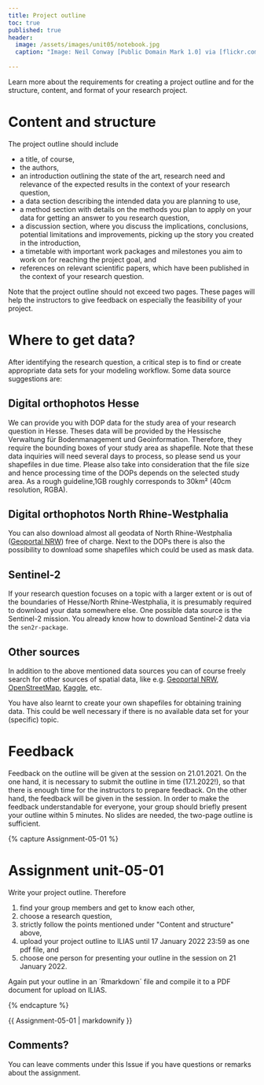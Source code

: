 ```yaml
---
title: Project outline
toc: true
published: true
header:
  image: /assets/images/unit05/notebook.jpg
  caption: "Image: Neil Conway [Public Domain Mark 1.0] via [flickr.com](https://www.flickr.com/photos/neilconway/5625707813/in/photostream/)"
 
---
```

   
Learn more about the requirements for creating a project outline and for the structure, content, and format of your research project.


# Content and structure
The project outline should include
* a title, of course, 
* the authors,
* an introduction outlining the state of the art, research need and relevance of the expected results in the context of your research question,
* a data section describing the intended data you are planning to use,
* a method section with details on the methods you plan to apply on your data for getting an answer to you research question,
* a discussion section, where you discuss the implications, conclusions, potential limitations and improvements, picking up the story you created in the introduction, 
* a timetable with important work packages and milestones you aim to work on for reaching the project goal, and 
* references on relevant scientific papers, which have been published in the context of your research question.

Note that the project outline should not exceed two pages.
These pages will help the instructors to give feedback on especially the feasibility of your project. 

# Where to get data?
After identifying the research question, a critical step is to find or create appropriate data sets for your modeling workflow.
Some data source suggestions are:

## Digital orthophotos Hesse

We can provide you with DOP data for the study area of your research question in Hesse.
Theses data will be provided by the Hessische Verwaltung für Bodenmanagement und Geoinformation.
Therefore, they require the  bounding boxes of your study area as shapefile.
Note that these data inquiries will need several days to process, so please send us your shapefiles in due time.
Please also take into consideration that the file size and hence processing time of the DOPs depends on the selected study area.
As a rough guideline,1GB roughly corresponds to 30km² (40cm resolution, RGBA).


## Digital orthophotos North Rhine-Westphalia
You can also download almost all geodata of North Rhine-Westphalia ([Geoportal NRW](https://www.geoportal.nrw/)) free of charge.
Next to the DOPs there is also the possibility to download some shapefiles which could be used as mask data.
   
   
## Sentinel-2
If your research question focuses on a topic with a larger extent or is out of the boundaries of Hesse/North Rhine-Westphalia, it is presumably required to download your data somewhere else. One possible data source is the Sentinel-2 mission. You already know how to download Sentinel-2 data via the `sen2r-package`.
   
## Other sources
In addition to the above mentioned data sources you can of course freely search for other sources of spatial data, 
like e.g. [Geoportal NRW](https://www.geoportal.nrw/), [OpenStreetMap](https://www.openstreetmap.de/), [Kaggle](https://www.kaggle.com/), etc.

You have also learnt to create your own shapefiles for obtaining training data. 
This could be well necessary if there is no available data set for your (specific) topic.


   



# Feedback
Feedback on the outline will be given at the session on 21.01.2021. On the one hand, it is necessary to submit the outline in time (17.1.2022!), so that there is enough time for the instructors to prepare feedback. On the other hand, the feedback will be given in the session. In order to make the feedback understandable for everyone, your group should briefly present your outline within 5 minutes. No slides are needed, the two-page outline is sufficient.


{% capture Assignment-05-01 %}

# Assignment unit-05-01
Write your project outline. Therefore
1. find your group members and get to know each other,
2. choose a research question,
3. strictly follow the points mentioned under "Content and structure" above,
4. upload your project outline to ILIAS until 17 January 2022 23:59 as one pdf file, and 
5. choose one person for presenting your outline in the session on 21 January 2022.

Again put your outline in an ´Rmarkdown´ file and compile it to a PDF document for upload on ILIAS.

{% endcapture %}
<div class="notice--success">
  {{ Assignment-05-01 | markdownify }}
</div>   



## Comments?
You can leave comments under this Issue if you have questions or remarks about the assignment. 



<script src="https://utteranc.es/client.js"
        repo="GeoMOER/geoAI"
        issue-term="GeoAI_2021_unit_05_01_project_outline"
        theme="github-light"
        crossorigin="anonymous"
        async>
</script>

